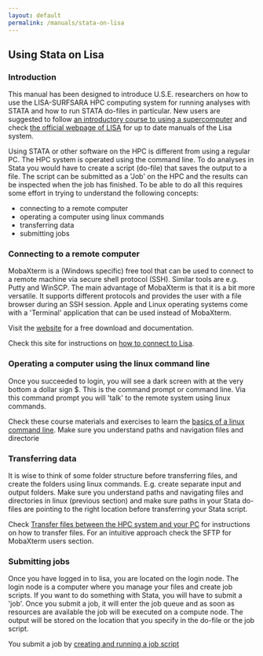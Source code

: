 ```yaml
---
layout: default
permalink: /manuals/stata-on-lisa
---
```


## Using Stata on Lisa

### Introduction
This manual has been designed to introduce U.S.E. researchers on how to use the LISA-SURFSARA HPC computing system for running analyses with STATA and how to run STATA do-files in particular. New users are suggested to follow [an introductory course to using a supercomputer](https://www.surf.nl/en/agenda/research-and-ict) and check [the official webpage of LISA](https://servicedesk.surfsara.nl/wiki/display/WIKI/Lisa) for up to date manuals of the Lisa system.

Using STATA or other software on the HPC is different from using a regular PC. The HPC system is operated using the command line. To do analyses in Stata you would have to create a script (do-file) that saves the output to a file. The script can be submitted as a 'Job' on the HPC and the results can be inspected when the job has finished. To be able to do all this requires some effort in trying to understand the following concepts:
- connecting to a remote computer
- operating a computer using linux commands
- transferring data
- submitting jobs

### Connecting to a remote computer

MobaXterm is a (Windows specific) free tool that can be used to connect to a remote machine via secure shell protocol (SSH). Similar tools are e.g. Putty and WinSCP. The main advantage of MobaXterm is that it is a bit more versatile. It supports different protocols and provides the user with a file browser during an SSH session.
Apple and Linux operating systems come with a 'Terminal' application that can be used instead of MobaXterm.

Visit the [website](https://mobaxterm.mobatek.net/) for a free download and documentation.

Check this site for instructions on [how to connect to Lisa](https://servicedesk.surfsara.nl/wiki/pages/viewpage.action?pageId=30660216).

### Operating a computer using the linux command line
Once you succeeded to login, you will see a dark screen with at the very bottom a dollar sign $. This is the command prompt or command line. Via this command prompt you will 'talk' to the remote system using linux commands. 

Check these course materials and exercises to learn the [basics of a linux command line](https://swcarpentry.github.io/shell-novice/).
Make sure you understand paths and navigation files and directorie

### Transferring data
It is wise to think of some folder structure before transferring files, and create the folders using linux commands. E.g. create separate input and output folders. 
Make sure you understand paths and navigating files and directories in linux (previous section) and make sure paths in your Stata do-files are pointing to the right location before transferring your Stata script.

Check [Transfer files between the HPC system and your PC](https://servicedesk.surfsara.nl/wiki/pages/viewpage.action?pageId=30660216) for instructions on how to transfer files. For an intuitive approach check the SFTP for MobaXterm users section.

### Submitting jobs
Once you have logged in to lisa, you are located on the login node. The login node is a computer where you manage your files and create job scripts. If you want to do something with Stata, you will have to submit a 'job'. Once you submit a job, it will enter the job queue and as soon as resources are available the job will be executed on a compute node. The output will be stored on the location that you specify in the do-file or the job script.

You submit a job by [creating and running a job script](https://servicedesk.surfsara.nl/wiki/display/WIKI/Creating+and+running+jobs)



